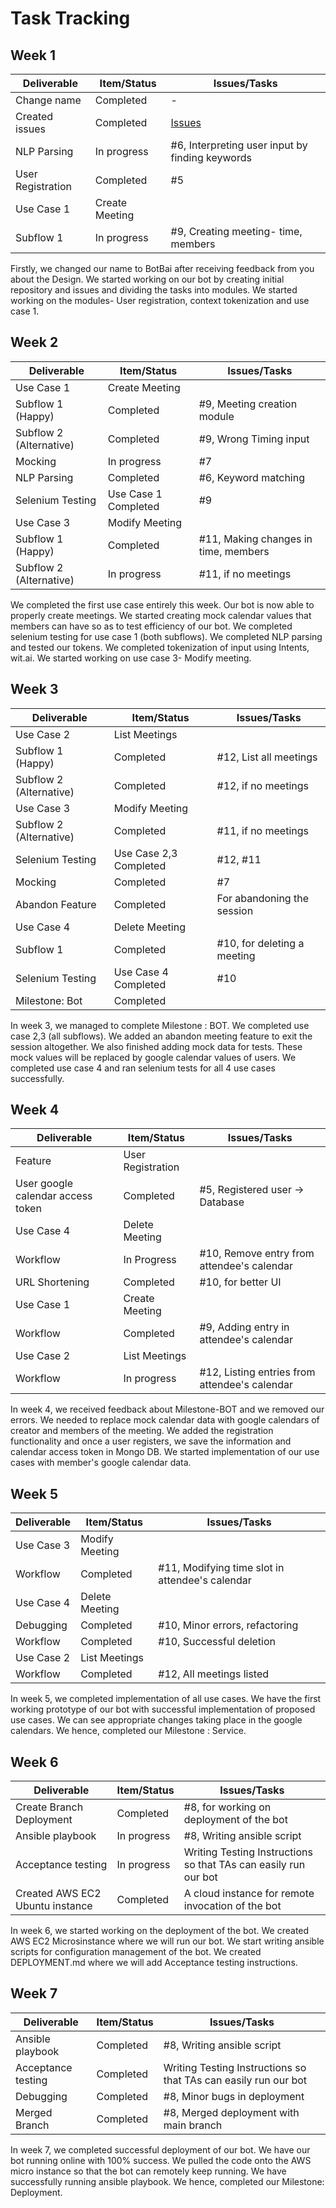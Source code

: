 # Task Tracking


## Week 1

| Deliverable       | Item/Status       |  Issues/Tasks
| -------------     | ------------      |  ------------
| Change name       | Completed         |  -
| Created issues    | Completed         |  [Issues](https://github.ncsu.edu/nsingh9/CSC510-Bot/issues)
| NLP Parsing       | In progress       |  #6, Interpreting user input by finding keywords
| User Registration | Completed         |  #5
| Use Case 1        | Create Meeting    
| Subflow 1         | In progress       |  #9, Creating meeting- time, members

Firstly, we changed our name to BotBai after receiving feedback from you about the Design.
We started working on our bot by creating initial repository and issues and dividing the tasks into modules.
We started working on the modules- User registration, context tokenization and use case 1.


## Week 2

| Deliverable       | Item/Status       |  Issues/Tasks
| -------------     | ------------      |  ------------
| Use Case 1        | Create Meeting    
| Subflow 1 (Happy) | Completed         |  #9, Meeting creation module
| Subflow 2 (Alternative) | Completed        |  #9, Wrong Timing input
| Mocking      | In progress       |  #7
| NLP Parsing       | Completed         |  #6, Keyword matching
| Selenium Testing  | Use Case 1 Completed |  #9
| Use Case 3        | Modify Meeting    
| Subflow 1 (Happy) | Completed         |  #11, Making changes in time, members
| Subflow 2 (Alternative)       | In progress       | #11, if no meetings

We completed the first use case entirely this week. Our bot is now able to properly create meetings. 
We started creating mock calendar values that members can have so as to test efficiency of our bot.
We completed selenium testing for use case 1 (both subflows).
We completed NLP parsing and tested our tokens.
We completed tokenization of input using Intents, wit.ai.
We started working on use case 3- Modify meeting.



## Week 3

| Deliverable       | Item/Status       |  Issues/Tasks
| -------------     | ------------      |  ------------
| Use Case 2        | List Meetings   
| Subflow 1 (Happy)        | Completed         |  #12, List all meetings
| Subflow 2 (Alternative)        | Completed         |  #12, if no meetings
| Use Case 3        | Modify Meeting    
| Subflow 2 (Alternative)        | Completed         |  #11, if no meetings
| Selenium Testing  | Use Case 2,3 Completed |  #12, #11
| Mocking      | Completed         |  #7
| Abandon Feature   | Completed         |  For abandoning the session
| Use Case 4        | Delete Meeting    |  
| Subflow 1         | Completed         |  #10, for deleting a meeting
| Selenium Testing  | Use Case 4 Completed |  #10
| Milestone: Bot       | Completed


In week 3, we managed to complete Milestone : BOT.
We completed use case 2,3 (all subflows).
We added an abandon meeting feature to exit the session altogether.
We also finished adding mock data for tests. These mock values will be replaced by google calendar values of users.
We completed use case 4 and ran selenium tests for all 4 use cases successfully.




## Week 4

| Deliverable       | Item/Status       |  Issues/Tasks
| -------------     | ------------      |  ------------
| Feature           | User Registration 
| User google calendar access token  | Completed         |  #5, Registered user -> Database
| Use Case 4        | Delete Meeting    |  
| Workflow         | In Progress        |  #10, Remove entry from attendee's calendar
|  URL Shortening        | Completed         |  #10, for better UI
| Use Case 1        | Create Meeting   |  
|  Workflow         | Completed         |  #9, Adding entry in attendee's calendar
| Use Case 2       | List Meetings   |  
|  Workflow           | In progress      |  #12, Listing entries from attendee's calendar

In week 4, we received feedback about Milestone-BOT and we removed our errors. 
We needed to replace mock calendar data with google calendars of creator and members of the meeting.
We added the registration functionality and once a user registers, we save the information and calendar access token in Mongo DB. We started implementation of our use cases with member's google calendar data.


## Week 5

| Deliverable       | Item/Status       |  Issues/Tasks
| -------------     | ------------      |  ------------
| Use Case 3        | Modify Meeting   |  
| Workflow         | Completed         |  #11, Modifying time slot in attendee's calendar
| Use Case 4        | Delete Meeting    |  
| Debugging      | Completed        |  #10, Minor errors, refactoring
|  Workflow         | Completed         |  #10, Successful deletion
| Use Case 2       | List Meetings   |  
|  Workflow       | Completed      |  #12, All meetings listed


In week 5, we completed implementation of all use cases. 
We have the first working prototype of our bot with successful implementation of proposed use cases.
We can see appropriate changes taking place in the google calendars. We hence, completed our Milestone : Service.


## Week 6

| Deliverable       | Item/Status       |  Issues/Tasks
| -------------     | ------------      |  ------------
| Create Branch Deployment      | Completed  |  #8, for working on deployment of the bot
| Ansible playbook      | In progress       |  #8, Writing ansible script 
| Acceptance testing    | In progress       |  Writing Testing Instructions so that TAs can easily run our bot
| Created AWS EC2 Ubuntu instance | Completed | A cloud instance for remote invocation of the bot

In week 6, we started working on the deployment of the bot. We created AWS EC2 Microsinstance where we will run our bot.
We start writing ansible scripts for configuration management of the bot. We created DEPLOYMENT.md where we will add Acceptance testing instructions.


## Week 7

| Deliverable       | Item/Status       |  Issues/Tasks
| -------------     | ------------      |  ------------
| Ansible playbook      | Completed     |  #8, Writing ansible script 
| Acceptance testing    | Completed      |  Writing Testing Instructions so that TAs can easily run our bot  
| Debugging      | Completed        |  #8, Minor bugs in deployment
| Merged Branch      | Completed        |  #8, Merged deployment with main branch

In week 7, we completed successful deployment of our bot. 
We have our bot running online with 100% success. We pulled the code onto the AWS micro instance so that the bot can remotely keep running. We have successfully running ansible playbook. We hence, completed our Milestone: Deployment.

